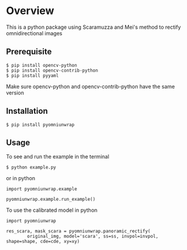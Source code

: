 # Overview
This is a python package using Scaramuzza and Mei's method to rectify omnidirectional images

## Prerequisite

```
$ pip install opencv-python
$ pip install opencv-contrib-python
$ pip install pyyaml
```

Make sure opencv-python and opencv-contrib-python have the same version

## Installation

```
$ pip install pyomniunwrap
```

## Usage

To see and run the example in the terminal
```
$ python example.py
```
or in python
```
import pyomniunwrap.example

pyomniunwrap.example.run_example()
```

To use the calibrated model in python
```
import pyomniunwrap

res_scara, mask_scara = pyomniunwrap.panoramic_rectify(
        original_img, model='scara', ss=ss, invpol=invpol, shape=shape, cde=cde, xy=xy)
```